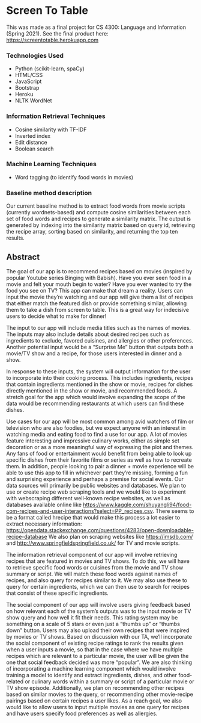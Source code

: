 # Screen To Table

This was made as a final project for CS 4300: Language and Information (Spring 2021). See the final product here: https://screentotable.herokuapp.com

### Technologies Used
* Python (scikit-learn, spaCy)
* HTML/CSS
* JavaScript
* Bootstrap
* Heroku
* NLTK WordNet

### Information Retrieval Techniques
* Cosine similarity with TF-IDF
* Inverted index
* Edit distance
* Boolean search

### Machine Learning Techniques
* Word tagging (to identify food words in movies)

### Baseline method description
Our current baseline method is to extract food words from movie scripts (currently wordnets-based) and compute cosine similarities between each set of food words and recipes to generate a similarity matrix. The output is generated by indexing into the similarity matrix based on query id, retrieving the recipe array, sorting based on similarity, and returning the top ten results. 

## Abstract
The goal of our app is to recommend recipes based on movies (inspired by popular Youtube series Binging with Babish). Have you ever seen food in a movie and felt your mouth begin to water? Have you ever wanted to try the food you see on TV? This app can make that dream a reality. Users can input the movie they’re watching and our app will give them a list of recipes that either match the featured dish or provide something similar, allowing them to take a dish from screen to table. This is a great way for indecisive users to decide what to make for dinner!

The input to our app will include media titles such as the names of movies. The inputs may also include details about desired recipes such as ingredients to exclude, favored cuisines, and allergies or other preferences. Another potential input would be a “Surprise Me” button that outputs both a movie/TV show and a recipe, for those users interested in dinner and a show. 

In response to these inputs, the system will output information for the user to incorporate into their cooking process. This includes ingredients, recipes that contain ingredients mentioned in the show or movie, recipes for dishes directly mentioned in the show or movie, and recommended foods. A stretch goal for the app which would involve expanding the scope of the data would be recommending restaurants at which users can find these dishes. 

Use cases for our app will be most common among avid watchers of film or television who are also foodies, but we expect anyone with an interest in watching media and eating food to find a use for our app. A lot of movies feature interesting and impressive culinary works, either as simple set decoration or as a more meaningful way of expressing the plot and themes. Any fans of food or entertainment would benefit from being able to look up specific dishes from their favorite films or series as well as how to recreate them. In addition, people looking to pair a dinner + movie experience will be able to use this app to fill in whichever part they’re missing, forming a fun and surprising experience and perhaps a premise for social events. 
  Our data sources will primarily be public websites and databases. We plan to use or create recipe web scraping tools and we would like to experiment with webscraping different well-known recipe websites, as well as databases available online like https://www.kaggle.com/shuyangli94/food-com-recipes-and-user-interactions?select=PP_recipes.csv. There seems to be a format called hrecipe that would make this process a lot easier to extract necessary information: https://opendata.stackexchange.com/questions/4283/open-downloadable-recipe-database
We also plan on scraping websites like https://imsdb.com/ and http://www.springfieldspringfield.co.uk/ for TV and movie scripts.

The information retrieval component of our app will involve retrieving recipes that are featured in movies and TV shows. To do this, we will have to retrieve specific food words or cuisines from the movie and TV show summary or script. We will match these food words against names of recipes, and also query for recipes similar to it. We may also use these to query for certain ingredients, which we can then use to search for recipes that consist of these specific ingredients.

The social component of our app will involve users giving feedback based on how relevant each of the system’s outputs was to the input movie or TV show query and how well it fit their needs. This rating system may be something on a scale of 5 stars or even just a “thumbs up” or “thumbs down” button. Users may also upload their own recipes that were inspired by movies or TV shows. Based on discussion with our TA, we’ll incorporate the social component of existing recipe ratings to rank the results given when a user inputs a movie, so that in the case where we have multiple recipes which are relevant to a particular movie, the user will be given the one that social feedback decided was more “popular”. We are also thinking of incorporating a machine learning component which would involve training a model to identify and extract ingredients, dishes, and other food-related or culinary words within a summary or script of a particular movie or TV show episode. Additionally, we plan on recommending other recipes based on similar movies to the query, or recommending other movie-recipe pairings based on certain recipes a user likes. As a reach goal, we also would like to allow users to input multiple movies as one query for recipes and have users specify food preferences as well as allergies.
